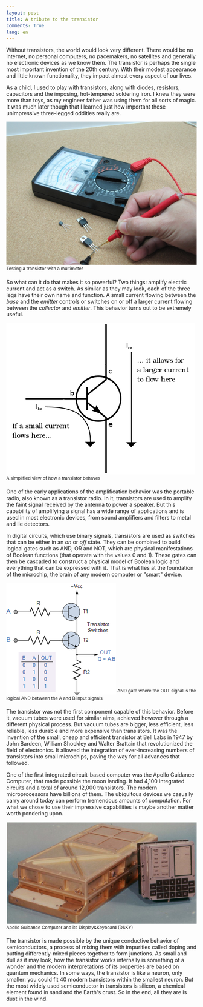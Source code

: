 ```yaml
---
layout: post
title: A tribute to the transistor
comments: True
lang: en
---
```


Without transistors, the world would look very different. There would be no internet, no personal computers, no pacemakers, no satellites and generally no electronic devices as we know them. The transistor is perhaps the single most important invention of the 20th century. With their modest appearance and little known functionality, they impact almost every aspect of our lives.

<!--more-->

As a child, I used to play with transistors, along with diodes, resistors, capacitors and the imposing, hot-tempered soldering iron. I knew they were more than toys, as my engineer father was using them for all sorts of magic. It was much later though that I learned just how important these unimpressive three-legged oddities really are.

![Electronic components](/assets/transistor-measurement.jpg "Transistor")
<sup>Testing a transistor with a multimeter</sup>

So what can it do that makes it so powerful? Two things: amplify electric current and act as a switch. As similar as they may look, each of the three legs have their own name and function. A small current flowing between the *base* and the *emitter* controls or switches on or off a larger current flowing between the *collector* and *emitter*. This behavior turns out to be extremely useful.

![Transistor explanation](/assets/transistor-current-explanation.png "Transistor explanation")
<sup>A simplified view of how a transistor behaves</sup>

One of the early applications of the amplification behavior was the portable radio, also known as a transistor radio. In it, transistors are used to amplify the faint signal received by the antenna to power a speaker. But this capability of amplifying a signal has a wide range of applications and is used in most electronic devices, from sound amplifiers and filters to metal and lie detectors.

In digital circuits, which use binary signals, transistors are used as switches that can be either in an *on* or *off* state. They can be combined to build logical gates such as AND, OR and NOT, which are physical manifestations of Boolean functions (that operate with the values 0 and 1). These gates can then be cascaded to construct a physical model of Boolean logic and everything that can be expressed with it. That is what lies at the foundation of the microchip, the brain of any modern computer or "smart" device.

![Transistor AND gate](/assets/transistor-and-gate.gif "Transistor AND gate")
<sup>AND gate where the OUT signal is the logical AND between the A and B input signals</sup>

The transistor was not the first component capable of this behavior. Before it, vacuum tubes were used for similar aims, achieved however through a different physical process. But vacuum tubes are bigger, less efficient, less reliable, less durable and more expensive than transistors. It was the invention of the small, cheap and efficient transistor at Bell Labs in 1947 by John Bardeen, William Shockley and Walter Brattain that revolutionized the field of electronics. It allowed the integration of ever-increasing numbers of transistors into small microchips, paving the way for all advances that followed.

One of the first integrated circuit-based computer was the Apollo Guidance Computer, that made possible the moon landing. It had 4,100 integrated circuits and a total of around 12,000 transistors. The modern microprocessors have billions of them. The ubiquitous devices we casually carry around today can perform tremendous amounts of computation. For what we chose to use their impressive capabilities is maybe another matter worth pondering upon.

![Apollo guidance computer](/assets/transistor-apollo-guidance-computer.jpg "Apollo guidance computer")
<sup>Apollo Guidance Computer and its Display&Keyboard (DSKY)</sup>

The transistor is made possible by the unique conductive behavior of semiconductors, a process of mixing them with impurities called doping and putting differently-mixed pieces together to form junctions. As small and dull as it may look, how the transistor works internally is something of a wonder and the modern interpretations of its properties are based on quantum mechanics. In some ways, the transistor is like a neuron, only smaller: you could fit 40 modern transistors within the smallest neuron. But the most widely used semiconductor in transistors is silicon, a chemical element found in sand and the Earth's crust. So in the end, all they are is dust in the wind.
